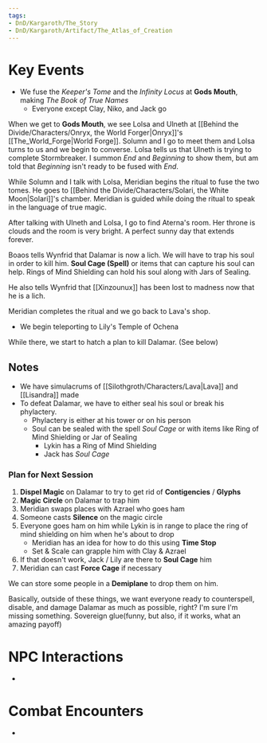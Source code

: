 ```yaml
---
tags:
- DnD/Kargaroth/The_Story
- DnD/Kargaroth/Artifact/The_Atlas_of_Creation
---
```

# Key Events
- We fuse the _Keeper's Tome_ and the _Infinity Locus_ at **Gods Mouth**, making _The Book of True Names_
	- Everyone except Clay, Niko, and Jack go

When we get to **Gods Mouth**, we see Lolsa and Ulneth at [[Behind the Divide/Characters/Onryx, the World Forger|Onryx]]'s [[The_World_Forge|World Forge]]. Solumn and I go to meet them and Lolsa turns to us and we begin to converse. Lolsa tells us that Ulneth is trying to complete Stormbreaker. I summon _End_ and _Beginning_ to show them, but am told that _Beginning_ isn't ready to be fused with _End_. 

While Solumn and I talk with Lolsa, Meridian begins the ritual to fuse the two tomes. He goes to [[Behind the Divide/Characters/Solari, the White Moon|Solari]]'s chamber. Meridian is guided while doing the ritual to speak in the language of true magic. 

After talking with Ulneth and Lolsa, I go to find Aterna's room. Her throne is clouds and the room is very bright. A perfect sunny day that extends forever. 

Boaos tells Wynfrid that Dalamar is now a lich. We will have to trap his soul in order to kill him. **Soul Cage (Spell)** or items that can capture his soul can help. Rings of Mind Shielding can hold his soul along with Jars of Sealing. 

He also tells Wynfrid that [[Xinzounux]] has been lost to madness now that he is a lich. 

Meridian completes the ritual and we go back to Lava's shop. 

- We begin teleporting to Lily's Temple of Ochena

While there, we start to hatch a plan to kill Dalamar. (See below) 

## Notes
- We have simulacrums of [[Silothgroth/Characters/Lava|Lava]] and [[Lisandra]] made
- To defeat Dalamar, we have to either seal his soul or break his phylactery. 
	- Phylactery is either at his tower or on his person
	- Soul can be sealed with the spell _Soul Cage_ or with items like Ring of Mind Shielding or Jar of Sealing
		- Lykin has a Ring of Mind Shielding
		- Jack has _Soul Cage_

### Plan for Next Session
1) **Dispel Magic** on Dalamar to try to get rid of **Contigencies** / **Glyphs**
2) **Magic Circle**  on Dalamar to trap him
3) Meridian swaps places with Azrael who goes ham
4) Someone casts **Silence** on the magic circle 
5) Everyone goes ham on him while Lykin is in range to place the ring of mind shielding on him when he's about to drop 
	- Meridian has an idea for how to do this using **Time Stop**
	- Set & Scale can grapple him with Clay & Azrael 
6) If that doesn't work, Jack / Lily are there to **Soul Cage** him 
7) Meridian can cast **Force Cage** if necessary

We can store some people in a **Demiplane** to drop them on him. 

Basically, outside of these things, we want everyone ready to counterspell, disable, and damage Dalamar as much as possible, right? I'm sure I'm missing something. Sovereign glue(funny, but also, if it works, what an amazing payoff)

# NPC Interactions
- [NPC Name]: [Interaction/Outcome]

# Combat Encounters
- [Monster Name(s)]: [Outcome]